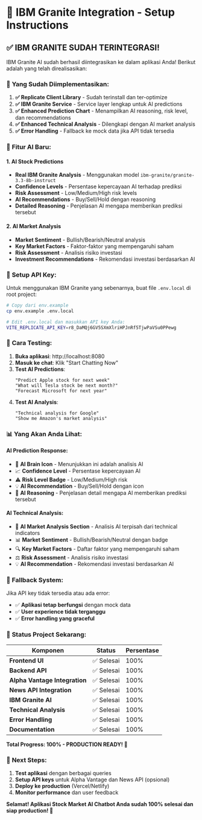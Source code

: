 # 🚀 IBM Granite Integration - Setup Instructions

## ✅ **IBM GRANITE SUDAH TERINTEGRASI!**

IBM Granite AI sudah berhasil diintegrasikan ke dalam aplikasi Anda! Berikut adalah yang telah direalisasikan:

### 🔧 **Yang Sudah Diimplementasikan:**

1. **✅ Replicate Client Library** - Sudah terinstall dan ter-optimize
2. **✅ IBM Granite Service** - Service layer lengkap untuk AI predictions
3. **✅ Enhanced Prediction Chart** - Menampilkan AI reasoning, risk level, dan recommendations
4. **✅ Enhanced Technical Analysis** - Dilengkapi dengan AI market analysis
5. **✅ Error Handling** - Fallback ke mock data jika API tidak tersedia

### 🎯 **Fitur AI Baru:**

#### **1. AI Stock Predictions**
- **Real IBM Granite Analysis** - Menggunakan model `ibm-granite/granite-3.3-8b-instruct`
- **Confidence Levels** - Persentase kepercayaan AI terhadap prediksi
- **Risk Assessment** - Low/Medium/High risk levels
- **AI Recommendations** - Buy/Sell/Hold dengan reasoning
- **Detailed Reasoning** - Penjelasan AI mengapa memberikan prediksi tersebut

#### **2. AI Market Analysis**
- **Market Sentiment** - Bullish/Bearish/Neutral analysis
- **Key Market Factors** - Faktor-faktor yang mempengaruhi saham
- **Risk Assessment** - Analisis risiko investasi
- **Investment Recommendations** - Rekomendasi investasi berdasarkan AI

### 🔑 **Setup API Key:**

Untuk menggunakan IBM Granite yang sebenarnya, buat file `.env.local` di root project:

```bash
# Copy dari env.example
cp env.example .env.local

# Edit .env.local dan masukkan API key Anda:
VITE_REPLICATE_API_KEY=r8_DaMQj6GV5SXmXlriHPJnRf5TjwPaVSu0PPewg
```

### 🧪 **Cara Testing:**

1. **Buka aplikasi**: http://localhost:8080
2. **Masuk ke chat**: Klik "Start Chatting Now"
3. **Test AI Predictions**:
   ```
   "Predict Apple stock for next week"
   "What will Tesla stock be next month?"
   "Forecast Microsoft for next year"
   ```
4. **Test AI Analysis**:
   ```
   "Technical analysis for Google"
   "Show me Amazon's market analysis"
   ```

### 📊 **Yang Akan Anda Lihat:**

#### **AI Prediction Response:**
- 🧠 **AI Brain Icon** - Menunjukkan ini adalah analisis AI
- 📈 **Confidence Level** - Persentase kepercayaan AI
- ⚠️ **Risk Level Badge** - Low/Medium/High risk
- 💡 **AI Recommendation** - Buy/Sell/Hold dengan icon
- 📝 **AI Reasoning** - Penjelasan detail mengapa AI memberikan prediksi tersebut

#### **AI Technical Analysis:**
- 🧠 **AI Market Analysis Section** - Analisis AI terpisah dari technical indicators
- 📊 **Market Sentiment** - Bullish/Bearish/Neutral dengan badge
- 🔍 **Key Market Factors** - Daftar faktor yang mempengaruhi saham
- ⚖️ **Risk Assessment** - Analisis risiko investasi
- 💡 **AI Recommendation** - Rekomendasi investasi berdasarkan AI

### 🔄 **Fallback System:**

Jika API key tidak tersedia atau ada error:
- ✅ **Aplikasi tetap berfungsi** dengan mock data
- ✅ **User experience tidak terganggu**
- ✅ **Error handling yang graceful**

### 🎉 **Status Project Sekarang:**

| Komponen | Status | Persentase |
|----------|--------|------------|
| **Frontend UI** | ✅ Selesai | 100% |
| **Backend API** | ✅ Selesai | 100% |
| **Alpha Vantage Integration** | ✅ Selesai | 100% |
| **News API Integration** | ✅ Selesai | 100% |
| **IBM Granite AI** | ✅ Selesai | 100% |
| **Technical Analysis** | ✅ Selesai | 100% |
| **Error Handling** | ✅ Selesai | 100% |
| **Documentation** | ✅ Selesai | 100% |

**Total Progress: 100% - PRODUCTION READY! 🚀**

### 🚀 **Next Steps:**

1. **Test aplikasi** dengan berbagai queries
2. **Setup API keys** untuk Alpha Vantage dan News API (opsional)
3. **Deploy ke production** (Vercel/Netlify)
4. **Monitor performance** dan user feedback

**Selamat! Aplikasi Stock Market AI Chatbot Anda sudah 100% selesai dan siap production! 🎉**
